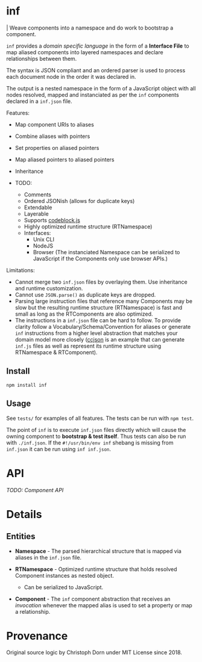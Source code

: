 inf
===

| Weave components into a namespace and do work to bootstrap a component.

`inf` provides a *domain specific language* in the form of a **Interface File** to map aliased components into layered namespaces and declare relationships between them.

The syntax is JSON compliant and an ordered parser is used to process each document node in the order it was declared in.

The output is a nested namespace in the form of a JavaScript object with all nodes resolved, mapped and instanciated as per the `inf` components declared in a `inf.json` file.

Features:

  * Map component URIs to aliases
  * Combine aliases with pointers
  * Set properties on aliased pointers
  * Map aliased pointers to aliased pointers
  * Inheritance


  * TODO:
    * Comments
    * Ordered JSONish (allows for duplicate keys)
    * Extendable
    * Layerable
    * Supports [codeblock.js](https://github.com/0ink/codeblock.js)
    * Highly optimized runtime structure (RTNamespace)
    * Interfaces:
      * Unix CLI
      * NodeJS
      * Browser (The instanciated Namespace can be serialized to JavaScript if the Components only use browser APIs.)

Limitations:

  * Cannot merge two `inf.json` files by overlaying them. Use inheritance and runtime customization.
  * Cannot use `JSON.parse()` as duplicate keys are dropped.
  * Parsing large instruction files that reference many Components may be slow but the resulting runtime structure (RTNamespace) is fast and small as long as the RTComponents are also optimized.
  * The instructions in a `inf.json` file can be hard to follow. To provide clarity follow a Vocabulary/Schema/Convention for aliases or generate `inf` instructions from a higher level abstraction that matches your domain model more closely ([ccjson](https://github.com/ccjson/ccjson.nodejs) is an example that can generate `inf.js` files as well as represent its runtime structure using RTNamespace & RTComponent).


Install
-------

    npm install inf


Usage
-----

See `tests/` for examples of all features. The tests can be run with `npm test`.

The point of `inf` is to execute `inf.json` files directly which will cause the owning component to **bootstrap & test itself**. Thus tests can also be run with `./inf.json`. If the `#!/usr/bin/env inf` shebang is missing from `inf.json` it can be run using `inf inf.json`.


API
===

*TODO: Component API*


Details
=======


Entities
--------

  * **Namespace** - The parsed hierarchical structure that is mapped via aliases in the `inf.json` file.

  * **RTNamespace** - Optimized runtime structure that holds resolved Component instances as nested object.
    * Can be serialized to JavaScript.

  * **Component** - The `inf` component abstraction that receives an *invocation* whenever the mapped alias is used to set a property or map a relationship.


Provenance
==========

Original source logic by Christoph Dorn under MIT License since 2018.

